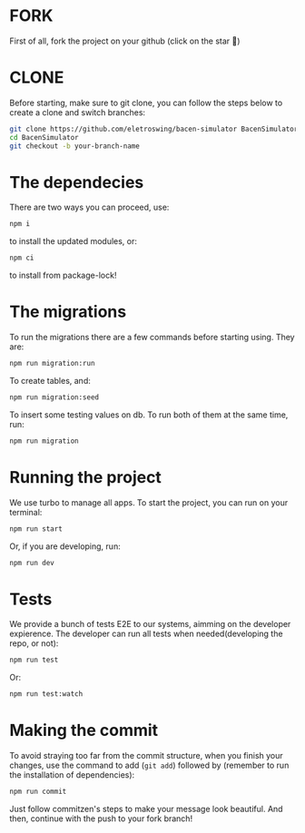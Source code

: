 # FORK
First of all, fork the project on your github (click on the star 🌟)

# CLONE
Before starting, make sure to git clone, you can follow the steps below to create a clone and switch branches:

```sh
git clone https://github.com/eletroswing/bacen-simulator BacenSimulator
cd BacenSimulator
git checkout -b your-branch-name
```

# The dependecies
There are two ways you can proceed, use:
```sh
npm i
```
to install the updated modules, or:
```sh
npm ci
```
to install from package-lock!

# The migrations
To run the migrations there are a few commands before starting using. They are:
```sh
npm run migration:run
```
To create tables, and: 
```sh
npm run migration:seed
```
To insert some testing values on db. To run both of them at the same time, run:
```sh 
npm run migration
```

# Running the project
We use turbo to manage all apps.
To start the project, you can run on your terminal:
```sh
npm run start
```
Or, if you are developing, run:
```sh
npm run dev
```

# Tests
We provide a bunch of tests E2E to our systems, aimming on the developer expierence. The developer can run all tests when needed(developing the repo, or not):
```sh
npm run test
```
Or:
```sh
npm run test:watch
```

# Making the commit
To avoid straying too far from the commit structure, when you finish your changes, use the command to add (`git add`) followed by (remember to run the installation of dependencies):

```sh
npm run commit
```
Just follow commitzen's steps to make your message look beautiful. And then, continue with the push to your fork branch!
